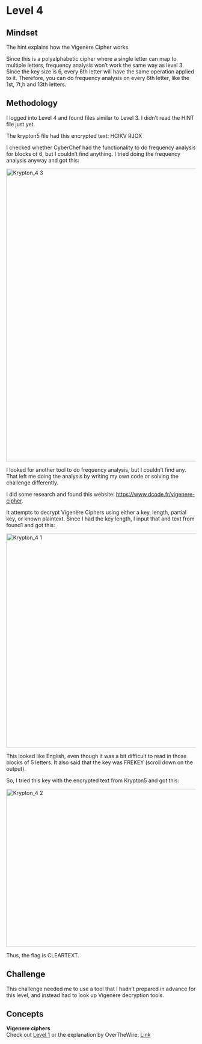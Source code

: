 # Level 4

## Mindset
The hint explains how the Vigenère Cipher works.

Since this is a polyalphabetic cipher where a single letter can map to multiple letters, frequency analysis won’t work the same way as level 3. Since the key size is 6, every 6th letter will have the same operation applied to it. Therefore, you can do frequency analysis on every 6th letter, like the 1st, 7t,h and 13th letters. 


## Methodology
I logged into Level 4 and found files similar to Level 3. I didn’t read the HINT file just yet.

The krypton5 file had this encrypted text: HCIKV RJOX

I checked whether CyberChef had the functionality to do frequency analysis for blocks of 6, but I couldn’t find anything. I tried doing the frequency analysis anyway and got this:

<img width="600" height="778" alt="Krypton_4 3" src="https://github.com/user-attachments/assets/0dc12eb7-bb69-4e8d-81e9-1d351fddc3f5" />

I looked for another tool to do frequency analysis, but I couldn’t find any. That left me doing the analysis by writing my own code or solving the challenge differently. 

I did some research and found this website: https://www.dcode.fr/vigenere-cipher.

It attempts to decrypt Vigenère Ciphers using either a key, length, partial key, or known plaintext. Since I had the key length, I input that and text from found1 and got this: 

<img width="984" height="569" alt="Krypton_4 1" src="https://github.com/user-attachments/assets/70a95b4f-75a2-467b-ba81-e0ad0ae01f54" />

This looked like English, even though it was a bit difficult to read in those blocks of 5 letters. It also said that the key was FREKEY (scroll down on the output).

So, I tried this key with the encrypted text from Krypton5 and got this: 

<img width="979" height="420" alt="Krypton_4 2" src="https://github.com/user-attachments/assets/37550fd0-2a29-499e-b815-a890ea0df266" />

Thus, the flag is CLEARTEXT.

## Challenge 
This challenge needed me to use a tool that I hadn’t prepared in advance for this level, and instead had to look up Vigenère decryption tools.


## Concepts

**Vigenere ciphers**  
Check out [Level 1]() 
or the explanation by OverTheWire: [Link](https://overthewire.org/wargames/krypton/krypton4.html)
